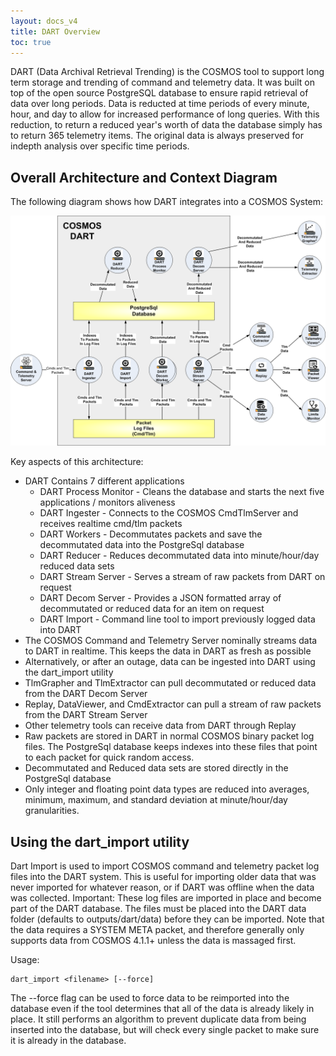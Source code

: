 ```yaml
---
layout: docs_v4
title: DART Overview
toc: true
---
```


DART (Data Archival Retrieval Trending) is the COSMOS tool to support long term storage and trending of command and telemetry data. It was built on top of the open source PostgreSQL database to ensure rapid retrieval of data over long periods. Data is reducted at time periods of every minute, hour, and day to allow for increased performance of long queries. With this reduction, to return a reduced year's worth of data the database simply has to return 365 telemetry items. The original data is always preserved for indepth analysis over specific time periods.

## Overall Architecture and Context Diagram

The following diagram shows how DART integrates into a COSMOS System:

<img src="/img/DART_Architecture.png" alt="DART Architecture">

Key aspects of this architecture:

- DART Contains 7 different applications
  - DART Process Monitor - Cleans the database and starts the next five applications / monitors aliveness
  - DART Ingester - Connects to the COSMOS CmdTlmServer and receives realtime cmd/tlm packets
  - DART Workers - Decommutates packets and save the decommutated data into the PostgreSql database
  - DART Reducer - Reduces decommutated data into minute/hour/day reduced data sets
  - DART Stream Server - Serves a stream of raw packets from DART on request
  - DART Decom Server - Provides a JSON formatted array of decommutated or reduced data for an item on request
  - DART Import - Command line tool to import previously logged data into DART
- The COSMOS Command and Telemetry Server nominally streams data to DART in realtime. This keeps the data in DART as fresh as possible
- Alternatively, or after an outage, data can be ingested into DART using the dart_import utility
- TlmGrapher and TlmExtractor can pull decommutated or reduced data from the DART Decom Server
- Replay, DataViewer, and CmdExtractor can pull a stream of raw packets from the DART Stream Server
- Other telemetry tools can receive data from DART through Replay
- Raw packets are stored in DART in normal COSMOS binary packet log files. The PostgreSql database keeps indexes into these files that point to each packet for quick random access.
- Decommutated and Reduced data sets are stored directly in the PostgreSql database
- Only integer and floating point data types are reduced into averages, minimum, maximum, and standard deviation at minute/hour/day granularities.

## Using the dart_import utility

Dart Import is used to import COSMOS command and telemetry packet log files into the DART system. This is useful for importing older data that was never imported for whatever reason, or if DART was offline when the data was collected. Important: These log files are imported in place and become part of the DART database. The files must be placed into the DART data folder (defaults to outputs/dart/data) before they can be imported. Note that the data requires a SYSTEM META packet, and therefore generally only supports data from COSMOS 4.1.1+ unless the data is massaged first.

Usage:

```
dart_import <filename> [--force]
```

The --force flag can be used to force data to be reimported into the database even if the tool determines that all of the data is already likely in place. It still performs an algorithm to prevent duplicate data from being inserted into the database, but will check every single packet to make sure it is already in the database.
